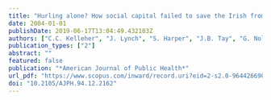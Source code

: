 ```yaml
---
title: "Hurling alone? How social capital failed to save the Irish from cardiovascular disease in the United States"
date: 2004-01-01
publishDate: 2019-06-17T13:04:49.432103Z
authors: ["C.C. Kelleher", "J. Lynch", "S. Harper", "J.B. Tay", "G. Nolan"]
publication_types: ["2"]
abstract: ""
featured: false
publication: "*American Journal of Public Health*"
url_pdf: "https://www.scopus.com/inward/record.uri?eid=2-s2.0-9644266909&doi=10.2105%2fAJPH.94.12.2162&partnerID=40&md5=5517d4d26ddd1cbdaebd28f1c0cd508f"
doi: "10.2105/AJPH.94.12.2162"
---
```


